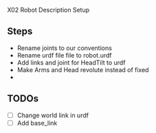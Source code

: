 X02 Robot Description Setup

## Steps

- Rename joints to our conventions
- Rename urdf file file to robot.urdf
- Add links and joint for HeadTilt to urdf
- Make Arms and Head revolute instead of fixed
- 

## TODOs
- [ ] Change world link in urdf
- [ ] Add base_link
